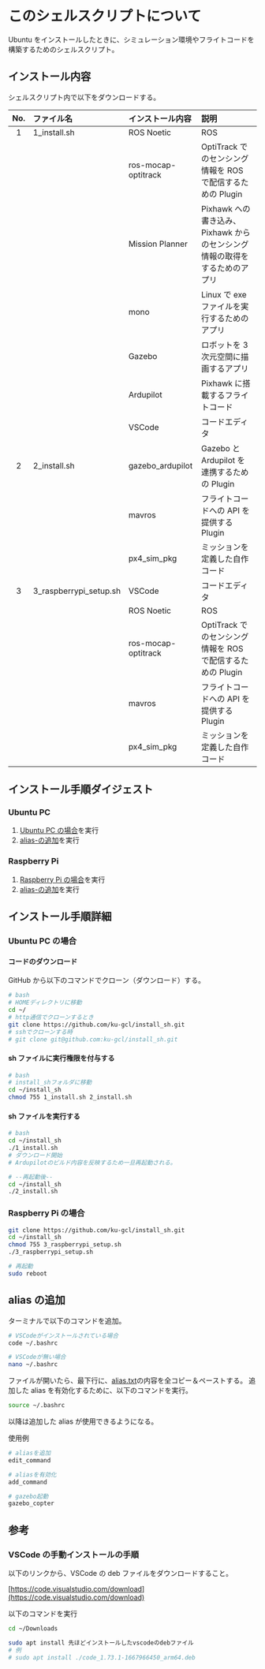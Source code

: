 # このシェルスクリプトについて

Ubuntu をインストールしたときに、シミュレーション環境やフライトコードを構築するためのシェルスクリプト。

## インストール内容

シェルスクリプト内で以下をダウンロードする。

| No. | ファイル名             | インストール内容    | 説明                                                                       |
| :-: | :--------------------- | :------------------ | :------------------------------------------------------------------------- |
|  1  | 1_install.sh           | ROS Noetic          | ROS                                                                        |
|     |                        | ros-mocap-optitrack | OptiTrack でのセンシング情報を ROS で配信するための Plugin                 |
|     |                        | Mission Planner     | Pixhawk への書き込み、Pixhawk からのセンシング情報の取得をするためのアプリ |
|     |                        | mono                | Linux で exe ファイルを実行するためのアプリ                                |
|     |                        | Gazebo              | ロボットを 3 次元空間に描画するアプリ                                      |
|     |                        | Ardupilot           | Pixhawk に搭載するフライトコード                                           |
|     |                        | VSCode              | コードエディタ                                                             |
|  2  | 2_install.sh           | gazebo_ardupilot    | Gazebo と Ardupilot を連携するための Plugin                                |
|     |                        | mavros              | フライトコードへの API を提供する Plugin                                   |
|     |                        | px4_sim_pkg         | ミッションを定義した自作コード                                             |
|  3  | 3_raspberrypi_setup.sh | VSCode              | コードエディタ                                                             |
|     |                        | ROS Noetic          | ROS                                                                        |
|     |                        | ros-mocap-optitrack | OptiTrack でのセンシング情報を ROS で配信するための Plugin                 |
|     |                        | mavros              | フライトコードへの API を提供する Plugin                                   |
|     |                        | px4_sim_pkg         | ミッションを定義した自作コード                                             |

## インストール手順ダイジェスト

### Ubuntu PC

1. [Ubuntu PC の場合](#ubuntu-pc-の場合)を実行
1. [alias-の追加](#alias-の追加)を実行

### Raspberry Pi

1. [Raspberry Pi の場合](#raspberry-pi-の場合)を実行
1. [alias-の追加](#alias-の追加)を実行

## インストール手順詳細

### Ubuntu PC の場合

#### コードのダウンロード

GitHub から以下のコマンドでクローン（ダウンロード）する。

```bash
# bash
# HOMEディレクトリに移動
cd ~/
# http通信でクローンするとき
git clone https://github.com/ku-gcl/install_sh.git
# sshでクローンする時
# git clone git@github.com:ku-gcl/install_sh.git
```

#### sh ファイルに実行権限を付与する

```bash
# bash
# install_shフォルダに移動
cd ~/install_sh
chmod 755 1_install.sh 2_install.sh
```

#### sh ファイルを実行する

```bash
# bash
cd ~/install_sh
./1_install.sh
# ダウンロード開始
# Ardupilotのビルド内容を反映するため一旦再起動される。

# --再起動後--
cd ~/install_sh
./2_install.sh
```

### Raspberry Pi の場合

```bash
git clone https://github.com/ku-gcl/install_sh.git
cd ~/install_sh
chmod 755 3_raspberrypi_setup.sh
./3_raspberrypi_setup.sh

# 再起動
sudo reboot
```

## alias の追加

ターミナルで以下のコマンドを追加。

```bash
# VSCodeがインストールされている場合
code ~/.bashrc

# VSCodeが無い場合
nano ~/.bashrc
```

ファイルが開いたら、最下行に、[alias.txt](alias.txt)の内容を全コピー＆ペーストする。
追加した alias を有効化するために、以下のコマンドを実行。

```bash
source ~/.bashrc
```

以降は追加した alias が使用できるようになる。

使用例

```bash
# aliasを追加
edit_command

# aliasを有効化
add_command

# gazebo起動
gazebo_copter
```

## 参考

### VSCode の手動インストールの手順

以下のリンクから、VSCode の deb ファイルをダウンロードすること。

[https://code.visualstudio.com/download](https://code.visualstudio.com/download)

以下のコマンドを実行

```bash
cd ~/Downloads

sudo apt install 先ほどインストールしたvscodeのdebファイル
# 例
# sudo apt install ./code_1.73.1-1667966450_arm64.deb
```
